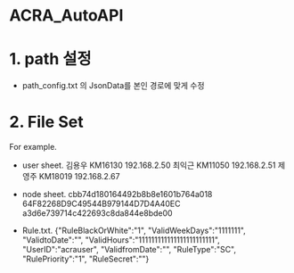 # ACRA_AutoAPI
# 1. path 설정
- path_config.txt 의 JsonData를 본인 경로에 맞게 수정
# 2. File Set
For example.
- user sheet. 
김용우	KM16130	192.168.2.50
최익근	KM11050	192.168.2.51
제영주	KM18019	192.168.2.67

- node sheet.
cbb74d180164492b8b8e1601b764a018
64F82268D9C49544B979144D7D4A40EC
a3d6e739714c422693c8da844e8bde00

- Rule.txt.
{"RuleBlackOrWhite":"1",
"ValidWeekDays":"1111111",
"ValidtoDate":"",
"ValidHours":"111111111111111111111111",
"UserID":"acrauser",
"ValidfromDate":"",
"RuleType":"SC",
"RulePriority":"1",
"RuleSecret":""}
